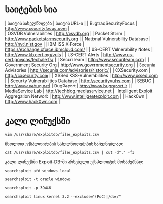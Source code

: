 # საიტების სია

| საიტის სახელწოდება              | საიტის URL-ი                 |
| BugtraqSecurityFocus            | http://www.securityfocus.com |  
| OSVDB Vulnerabilities           | http://osvdb.org | 
| Packet Storm                    | http://www.packetstormsecurity.org |
| National Vulnerability Database | http://nvd.nist.gov |
| IBM ISS X-Force                 | https://exchange.xforce.ibmcloud.com/ |
| US-CERT Vulnerability Notes     | http://www.kb.cert.org/vuls |
| US-CERT Alerts                  | http://www.us-cert.gov/cas/techalerts/ |
| SecuriTeam                      | http://www.securiteam.com |
| Government Security Org         | http://www.governmentsecurity.org |
| Secunia Advisories              | http://secunia.com/advisories/historic/ |
| CXSecurity.com                  | http://cxsecurity.com |
| XSSed XSS-Vulnerabilities       | http://www.xssed.com |
| Security Vulnerabilities Database | http://securityvulns.com |
| SEBUG                           | http://www.sebug.net|
| BugReport                       | http://www.bugreport.ir |
| MediaService Lab                | http://techblog.mediaservice.net |
| Intelligent Exploit Aggregation Network | http://www.intelligentexploit.com |
| Hack0wn                         | http://www.hack0wn.com |

# კალი ლინუქსში

```
vim /usr/share/exploitdb/files_exploits.csv
```

მხოლოდ ექსპლოიტების სახელწოდებების საჩვენებლად:

```
cat /usr/share/exploitdb/files_exploits.csv | cut -d"," -f3
```

კალი ლინუქსში Exploit-DB-ში არსებული ექსპლოიტის მოსაძებნად:

```
searchsploit afd windows local
```

```
searchsploit -t oracle windows
```

```
searchsploit -p 39446
```

```
searchsploit linux kernel 3.2 --exclude="(PoC)|/dos/"
```
